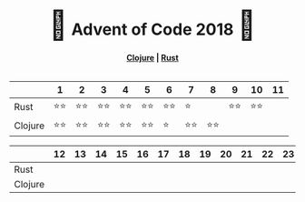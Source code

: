 <div align="center">
    <h1>
    <span style="font-size: 50px">🎄</span>
    Advent of Code 2018
    <span style="font-size: 50px">🎄</span>
    </h1>
    <div><b><a href="https://github.com/Baspar/adventofcode2018/tree/master/clojure">Clojure</a> | <a href="https://github.com/Baspar/adventofcode2018/tree/master/rust">Rust</a></b></div>
</div>

<br />

<div align="center">

|           | 1      | 2      | 3      | 4      | 5      | 6      | 7     | 8     | 9     | 10     | 11     |
| --------- | ------ | ------ | ------ | ------ | ------ | ------ | ----- | ----- | ----- | ------ | ------ |
| Rust      | ⭐⭐   | ⭐⭐   | ⭐⭐   | ⭐⭐   | ⭐⭐   | ⭐⭐   | ⭐    |       | ⭐⭐  | ⭐⭐   |        |
| Clojure   | ⭐⭐   | ⭐⭐   | ⭐⭐   | ⭐⭐   | ⭐⭐   | ⭐     | ⭐⭐  | ⭐⭐  |       |        |        |

|           | 12     | 13     | 14     | 15     | 16     | 17     | 18     | 19    | 20    | 21    | 22     | 23     | 24     | 25 |
| --------- | ------ | ------ | ------ | ------ | ------ | ------ | ------ | ----- | ----- | ----- | ------ | ------ | ------ | -- |
| Rust      |        |        |        |        |        |        |        |       |       |       |        |        |        |    |
| Clojure   |        |        |        |        |        |        |        |       |       |       |        |        |        |    |

</div>
